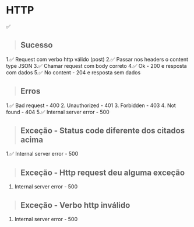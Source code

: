 # HTTP
✅

> ## Sucesso
1.✅ Request com verbo http válido (post)
2.✅ Passar nos headers o content type JSON
3.✅ Chamar request com body correto
4.✅ Ok - 200 e resposta com dados
5.✅ No content - 204 e resposta sem dados

> ## Erros
1.✅ Bad request - 400
2. Unauthorized - 401
3. Forbidden - 403
4. Not found - 404
5.✅ Internal server error - 500

> ## Exceção - Status code diferente dos citados acima
1.✅ Internal server error - 500

> ## Exceção - Http request deu alguma exceção
1. Internal server error - 500

> ## Exceção - Verbo http inválido
1. Internal server error - 500